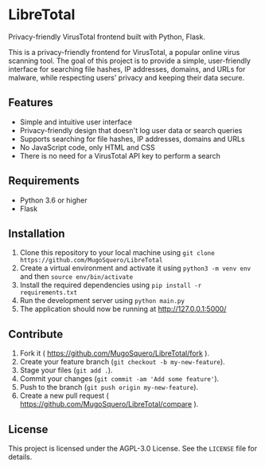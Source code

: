 # LibreTotal

Privacy-friendly VirusTotal frontend built with Python, Flask.

This is a privacy-friendly frontend for VirusTotal, a popular online virus scanning tool. The goal of this project is to provide a simple, user-friendly interface for searching file hashes, IP addresses, domains, and URLs for malware, while respecting users' privacy and keeping their data secure.

## Features

- Simple and intuitive user interface
- Privacy-friendly design that doesn't log user data or search queries
- Supports searching for file hashes, IP addresses, domains and URLs
- No JavaScript code, only HTML and CSS
- There is no need for a VirusTotal API key to perform a search

## Requirements

- Python 3.6 or higher
- Flask

## Installation

1. Clone this repository to your local machine using `git clone https://github.com/MugoSquero/LibreTotal`
2. Create a virtual environment and activate it using `python3 -m venv env` and then `source env/bin/activate`
3. Install the required dependencies using `pip install -r requirements.txt`
4. Run the development server using `python main.py`
5. The application should now be running at http://127.0.0.1:5000/

## Contribute

1. Fork it ( https://github.com/MugoSquero/LibreTotal/fork ).
2. Create your feature branch (`git checkout -b my-new-feature`).
3. Stage your files (`git add .`).
4. Commit your changes (`git commit -am 'Add some feature'`).
5. Push to the branch (`git push origin my-new-feature`).
6. Create a new pull request ( https://github.com/MugoSquero/LibreTotal/compare ).

## License

This project is licensed under the AGPL-3.0 License. See the `LICENSE` file for details.
